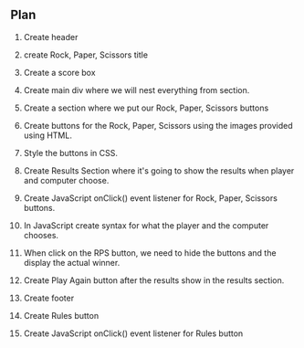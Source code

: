 ## Plan

1. Create header <!-- Done -->
2. create Rock, Paper, Scissors title <!-- Done -->
3. Create a score box <!-- Done -->

4. Create main div where we will nest everything from section. <!-- Done -->
5. Create a section where we put our Rock, Paper, Scissors buttons <!-- Done -->
6. Create buttons for the Rock, Paper, Scissors using the images provided using HTML. <!-- Done -->
7. Style the buttons in CSS. <!-- Done -->
8. Create Results Section where it's going to show the results when player and computer choose.
9. Create JavaScript onClick() event listener for Rock, Paper, Scissors buttons.
10. In JavaScript create syntax for what the player and the computer chooses.
11. When click on the RPS button, we need to hide the buttons and the display the actual winner.
12. Create Play Again button after the results show in the results section.

13. Create footer
14. Create Rules button
15. Create JavaScript onClick() event listener for Rules button
